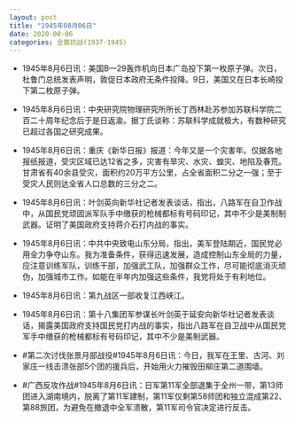 ```yaml
---
layout: post
title: "1945年08月06日"
date: 2020-08-06
categories: 全面抗战(1937-1945)
---
```


<meta name="referrer" content="no-referrer" />

- 1945年8月6日讯：美国B—29轰炸机向日本广岛投下第一枚原子弹。次日，杜鲁门总统发表声明，敦促日本政府无条件投降。9日，美国又在日本长崎投下第二枚原子弹。 

- 1945年8月6日讯：中央研究院物理研究所所长丁西林赴苏参加苏联科学院二百二十周年纪念后于是日返渝。据丁氏谈称：苏联科学成就极大，有数种研究已超过各国之研究成果。 

- 1945年8月6日讯：重庆《新华日报》报道：今年又是一个灾害年。仅据各地报纸报道，受灾区域已达12省之多，灾害有旱灾、水灾、蝗灾、地陷及春荒。甘肃省有40余县受灾，面积约20万平方公里，占全省面积二分之一强；至于受灾人民则达全省人口总数的三分之二。 

- 1945年8月6日讯：叶剑英向新华社记者发表谈话，指出，八路军在自卫作战中，从国民党顽固派军队手中缴获的枪械都标有号码印记，其中不少是美制制武器。证明了美国政府支持蒋介石打内战的事实。 

- 1945年8月6日讯：中共中央致电山东分局，指出，美军登陆期近，国民党必用全力争夺山东。我为准备条件，获得迅速发展，造成控制山东全局的力量，应注意训练军队，训练干部，加强武工队，加强群众工作，尽可能彻底消灭顽伪，加强城市工作。如能在半年内加强这些条件，我党将处于有利地位。 

- 1945年8月6日讯：第九战区一部收复江西峡江。 

- 1945年8月6日讯：第十八集团军参谋长叶剑英于延安向新华社记者发表谈话，揭露美国政府支持国民党打内战的事实，指出八路军在自卫战中从国民党军手中缴获的枪械都标有号码印记，其中不少是美制武器。 

- #第二次讨伐张景月部战役#1945年8月6日讯：今日，我军在王里、古河、刘家庄一线击溃张部5个团的援兵后，开始用火力摧毁田柳庄第二道围墙。 

- #广西反攻作战#1945年8月6日讯：日军第11军全部退集于全州一带，第13师团进入湖南境内，脱离了第11军建制，第11军仅剩第58师团和独立混成第22、第88旅团，为避免在撤退中全军溃散，第11军司令官决定进行反击。 

